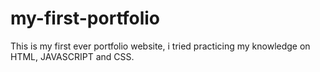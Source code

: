 # my-first-portfolio
This is my first ever portfolio website, i tried practicing my knowledge on HTML, JAVASCRIPT and CSS.
